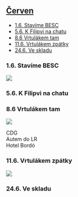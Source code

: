 ## [Červen](2020.md)  <!-- omit in toc --> 

- [1.6. Stavíme BESC](#16-stavíme-besc)
- [5.6. K Filipvi na chatu](#56-k-filipvi-na-chatu)
- [8.6 Vrtulákem tam](#86-vrtulákem-tam)
- [11.6. Vrtulákem zpátky](#116-vrtulákem-zpátky)
- [24.6. Ve skladu](#246-ve-skladu)

### 1.6. Stavíme BESC

<a href="../images/2020_june/1_1.jpg" target="_blank"><img src="../images/thumbnails/2020_june/1_1.jpg"></a>

### 5.6. K Filipvi na chatu

### 8.6 Vrtulákem tam

<a href="../images/2020_june/8_1.jpg" target="_blank"><img src="../images/thumbnails/2020_june/8_1.jpg"></a>

CDG\
Autem do LR\
Hotel Bordó

### 11.6. Vrtulákem zpátky

<a href="../images/2020_june/11_1.jpg" target="_blank"><img src="../images/thumbnails/2020_june/11_1.jpg"></a>


### 24.6. Ve skladu

